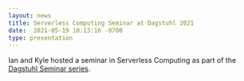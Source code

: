 ```yaml
---
layout: news
title: Serverless Computing Seminar at Dagstuhl 2021
date:  2021-05-19 10:13:16 -0700
type: presentation
---
```


Ian and Kyle hosted a seminar in Serverless Computing as part of the [Dagstuhl Seminar series](https://www.dagstuhl.de/en/program/).